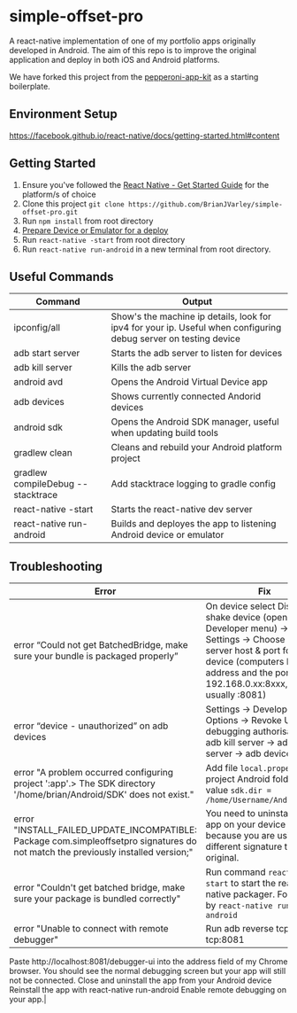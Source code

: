 # simple-offset-pro
A react-native implementation of one of my portfolio apps originally developed in Android.
The aim of this repo is to improve the original application and deploy in both iOS and Android platforms. 

We have forked this project from the [pepperoni-app-kit](https://github.com/futurice/pepperoni-app-kit) as a starting boilerplate.

## Environment Setup
https://facebook.github.io/react-native/docs/getting-started.html#content

## Getting Started

1. Ensure you've followed the [React Native - Get Started Guide](https://facebook.github.io/react-native/docs/getting-started.html) for the platform/s of choice
1. Clone this project `git clone https://github.com/BrianJVarley/simple-offset-pro.git`
1. Run `npm install` from root directory
1. [Prepare Device or Emulator for a deploy](https://developer.android.com/training/basics/firstapp/running-app.html) 
1. Run `react-native -start` from root directory
1. Run `react-native run-android` in a new terminal from root directory. 


## Useful Commands

| Command | Output |
| --- | --- |
| ipconfig/all | Show's the machine ip details, look for ipv4 for your ip. Useful when configuring debug server on testing device |
| adb start server | Starts the adb server to listen for devices|
| adb kill server | Kills the adb server|
| android avd | Opens the Android Virtual Device app |
| adb devices | Shows currently connected Andorid devices |
| android sdk | Opens the Android SDK manager, useful when updating build tools |
| gradlew clean | Cleans and rebuild your Android platform project |
| gradlew compileDebug --stacktrace | Add stacktrace logging to gradle config |
| react-native -start  | Starts the react-native dev server |
| react-native run-android | Builds and deployes the app to listening Android device or emulator |



## Troubleshooting

| Error | Fix |
| --- | --- |
| error “Could not get BatchedBridge, make sure your bundle is packaged properly” | On device select Dismiss, shake device (opens Developer menu) -> Dev Settings -> Choose Debug server host & port for device (computers IP address and the port: 192.168.0.xx:8xxx, port is usually :8081) |
| error “device - unauthorized” on adb devices | Settings -> Developer Options -> Revoke USB debugging authorisations -> adb kill server -> adb start server -> adb devices |
| error "A problem occurred configuring project ':app'.> The SDK directory '/home/brian/Android/SDK' does not exist." | Add file `local.properties` in project Android folder with value `sdk.dir = /home/Username/Android/Sdk` | 
| error "INSTALL_FAILED_UPDATE_INCOMPATIBLE: Package com.simpleoffsetpro signatures do not match the previously installed version;"| You need to uninstall the app on your device because you are using a different signature than the original. | 
| error "Couldn't get batched bridge, make sure your package is bundled correctly" | Run command `react-native start` to start the react native packager. Followed by `react-native run-android` |
|error "Unable to connect with remote debugger" | Run adb reverse tcp:8081 tcp:8081
Paste http://localhost:8081/debugger-ui into the address field of my Chrome browser. You should see the normal debugging screen but your app will still not be connected.
Close and uninstall the app from your Android device
Reinstall the app with react-native run-android
Enable remote debugging on your app.|












